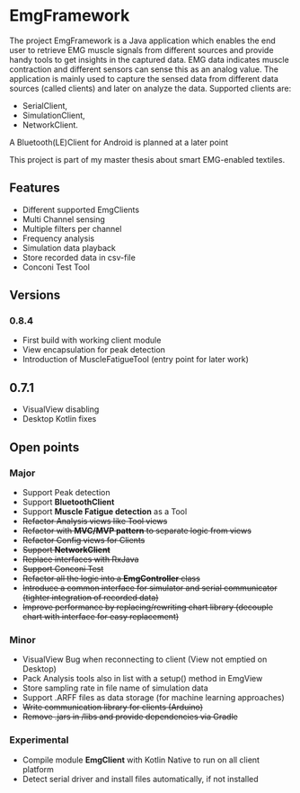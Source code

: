 # EmgFramework
The project EmgFramework is a Java application which enables the end user to retrieve EMG muscle signals from different sources
and provide handy tools to get insights in the captured data. EMG data indicates muscle contraction and different
sensors can sense this as an analog value. The application is mainly used to capture the sensed data from different
data sources (called clients) and later on analyze the data.
Supported clients are:
* SerialClient,
* SimulationClient,
* NetworkClient.

A Bluetooth(LE)Client for Android is planned at a later point

This project is part of my master thesis about smart EMG-enabled textiles. 

## Features

* Different supported EmgClients
* Multi Channel sensing
* Multiple filters per channel
* Frequency analysis
* Simulation data playback
* Store recorded data in csv-file
* Conconi Test Tool

## Versions

### 0.8.4
* First build with working client module
* View encapsulation for peak detection
* Introduction of MuscleFatigueTool (entry point for later work)

## 0.7.1
* VisualView disabling
* Desktop Kotlin fixes

## Open points

### Major
* Support Peak detection
* Support **BluetoothClient**
* Support **Muscle Fatigue detection** as a Tool
* ~~Refactor Analysis views like Tool views~~
* ~~Refactor with **MVC/MVP pattern** to separate logic from views~~
* ~~Refactor Config views for Clients~~
* ~~Support **NetworkClient**~~
* ~~Replace interfaces with RxJava~~
* ~~Support Conconi Test~~
* ~~Refactor all the logic into a **EmgController** class~~
* ~~Introduce a common interface for simulator and serial communicator (tighter integration of recorded data)~~
* ~~Improve performance by replacing/rewriting chart library (decouple chart with interface for easy replacement)~~

### Minor
* VisualView Bug when reconnecting to client (View not emptied on Desktop)
* Pack Analysis tools also in list with a setup() method in EmgView
* Store sampling rate in file name of simulation data
* Support .ARFF files as data storage (for machine learning approaches)
* ~~Write communication library for clients (Arduino)~~
* ~~Remove .jars in /libs and provide dependencies via Gradle~~

### Experimental
* Compile module **EmgClient** with Kotlin Native to run on all client platform
* Detect serial driver and install files automatically, if not installed
